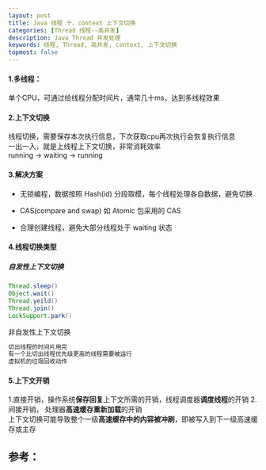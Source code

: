 ```yaml
---
layout: post
title: Java 线程 十、context 上下文切换
categories: [Thread 线程--高并发]
description: Java Thread 并发处理
keywords: 线程, Thread, 高并发, context, 上下文切换
topmost: false
---
```


#### 1.多线程：

单个CPU，可通过给线程分配时间片，通常几十ms，达到多线程效果



#### 2.上下文切换

线程切换，需要保存本次执行信息，下次获取cpu再次执行会恢复执行信息  
一出一入，就是上线程上下文切换，非常消耗效率  
running -> waiting -> running



#### 3.解决方案

- 无锁编程，数据按照 Hash(id) 分段取模，每个线程处理各自数据，避免切换

- CAS(compare and swap) 如 Atomic 包采用的 CAS 

- 合理创建线程，避免大部分线程处于 waiting 状态



#### 4.线程切换类型

##### 自发性上下文切换

```java
Thread.sleep()
Object.wait()
Thread.yeild()
Thread.join()
LockSupport.park()
```

非自发性上下文切换

```java
切出线程的时间片用完
有一个比切出线程优先级更高的线程需要被运行
虚拟机的垃圾回收动作
```



#### 5.上下文开销

1.直接开销，操作系统**保存回复**上下文所需的开销，线程调度器**调度线程**的开销
2.间接开销， 处理器**高速缓存重新加载**的开销  
上下文切换可能导致整个一级**高速缓存中的内容被冲刷**，即被写入到下一级高速缓存或主存














## 参考：

